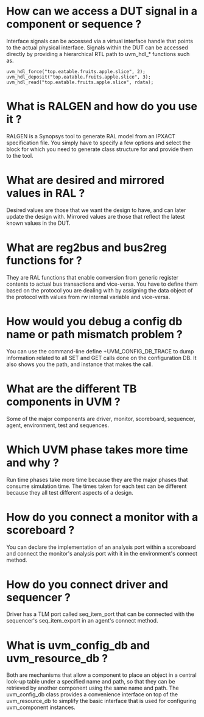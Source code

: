 # How can we access a DUT signal in a component or sequence ?
Interface signals can be accessed via a virtual interface handle that points to the actual physical interface. Signals within the DUT can be accessed directly by providing a hierarchical RTL path to uvm_hdl_* functions such as.
```
uvm_hdl_force("top.eatable.fruits.apple.slice", 2);
uvm_hdl_deposit("top.eatable.fruits.apple.slice", 3);
uvm_hdl_read("top.eatable.fruits.apple.slice", rdata);
```
# What is RALGEN and how do you use it ?
RALGEN is a Synopsys tool to generate RAL model from an IPXACT specification file. You simply have to specify a few options and select the block for which you need to generate class structure for and provide them to the tool.
# What are desired and mirrored values in RAL ?
Desired values are those that we want the design to have, and can later update the design with. Mirrored values are those that reflect the latest known values in the DUT.
# What are reg2bus and bus2reg functions for ?
They are RAL functions that enable conversion from generic register contents to actual bus transactions and vice-versa. You have to define them based on the protocol you are dealing with by assigning the data object of the protocol with values from rw internal variable and vice-versa.
# How would you debug a config db name or path mismatch problem ?
You can use the command-line define +UVM_CONFIG_DB_TRACE to dump information related to all SET and GET calls done on the configuration DB. It also shows you the path, and instance that makes the call.
# What are the different TB components in UVM ?
Some of the major components are driver, monitor, scoreboard, sequencer, agent, environment, test and sequences.
# Which UVM phase takes more time and why ?
Run time phases take more time because they are the major phases that consume simulation time. The times taken for each test can be different because they all test different aspects of a design.
# How do you connect a monitor with a scoreboard ?
You can declare the implementation of an analysis port within a scoreboard and connect the monitor's analysis port with it in the environment's connect method.
# How do you connect driver and sequencer ?
Driver has a TLM port called seq_item_port that can be connected with the sequencer's seq_item_export in an agent's connect method.
# What is uvm_config_db and uvm_resource_db ?
Both are mechanisms that allow a component to place an object in a central look-up table under a specified name and path, so that they can be retrieved by another component using the same name and path. The uvm_config_db class provides a convenience interface on top of the uvm_resource_db to simplify the basic interface that is used for configuring uvm_component instances.

